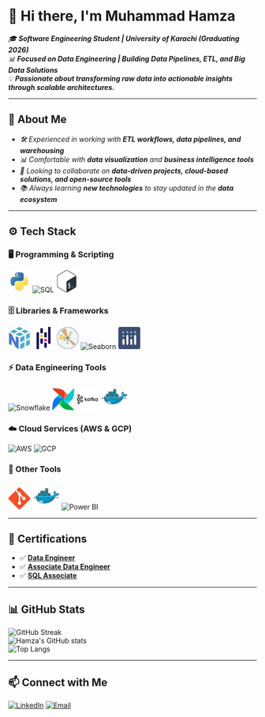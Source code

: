 # 👋 Hi there, I'm Muhammad Hamza

*🎓 **Software Engineering Student | University of Karachi (Graduating 2026)***  
*📊 **Focused on Data Engineering | Building Data Pipelines, ETL, and Big Data Solutions***  
*💡 **Passionate about transforming raw data into actionable insights through scalable architectures.***

---

## 🚀 About Me

- *🛠 Experienced in working with **ETL workflows, data pipelines, and warehousing***
- *📊 Comfortable with **data visualization** and **business intelligence tools***
- *🤝 Looking to collaborate on **data-driven projects, cloud-based solutions, and open-source tools***
- *📚 Always learning **new technologies** to stay updated in the **data ecosystem***

---

## ⚙️ Tech Stack

### 🖥 Programming & Scripting

<p>
  <img src="https://raw.githubusercontent.com/devicons/devicon/master/icons/python/python-original.svg" width="45" height="45" alt="Python"/>
  <img src="https://img.icons8.com/external-flat-juicy-fish/60/000000/external-sql-coding-and-development-flat-flat-juicy-fish.png" width="45" height="45" alt="SQL"/>
  <img src="https://raw.githubusercontent.com/devicons/devicon/master/icons/bash/bash-original.svg" width="45" height="45" alt="Bash"/>
</p>

### 🗄 Libraries & Frameworks

<p>
  <img src="https://raw.githubusercontent.com/devicons/devicon/master/icons/numpy/numpy-original.svg" width="45" height="45" alt="NumPy"/>
  <img src="https://raw.githubusercontent.com/devicons/devicon/master/icons/pandas/pandas-original.svg" width="45" height="45" alt="Pandas"/>
  <img src="https://raw.githubusercontent.com/devicons/devicon/master/icons/matplotlib/matplotlib-original.svg" width="45" height="45" alt="Matplotlib"/>
  <img src="https://seaborn.pydata.org/_images/logo-mark-lightbg.svg" width="45" height="45" alt="Seaborn"/>
  <img src="https://raw.githubusercontent.com/devicons/devicon/master/icons/plotly/plotly-original.svg" width="45" height="45" alt="Plotly"/>
</p>

### ⚡ Data Engineering Tools

<p>
  <img src="https://www.vectorlogo.zone/logos/snowflake/snowflake-icon.svg" width="45" height="45" alt="Snowflake"/>
  <img src="https://raw.githubusercontent.com/devicons/devicon/master/icons/apacheairflow/apacheairflow-original.svg" width="45" height="45" alt="Airflow"/>
  <img src="https://raw.githubusercontent.com/devicons/devicon/master/icons/apachekafka/apachekafka-original-wordmark.svg" width="45" height="45" alt="Apache Kafka"/>
  <img src="https://raw.githubusercontent.com/devicons/devicon/master/icons/docker/docker-original.svg" width="55" height="55" alt="Docker"/>
</p>

### ☁️ Cloud Services (AWS & GCP)

<p>
  <img src="https://cdn.worldvectorlogo.com/logos/amazon-web-services-2.svg" width="55" height="55" alt="AWS"/>
  <img src="https://www.vectorlogo.zone/logos/google_cloud/google_cloud-icon.svg" width="45" height="45" alt="GCP"/>
</p>

### 🔧 Other Tools

<p>
  <img src="https://raw.githubusercontent.com/devicons/devicon/master/icons/git/git-original.svg" width="45" height="45" alt="Git"/>
  <img src="https://raw.githubusercontent.com/devicons/devicon/master/icons/docker/docker-original.svg" width="55" height="55" alt="Docker"/>
  <img src="https://raw.githubusercontent.com/microsoft/PowerBI-Icons/main/PNG/Power-BI.png" width="45" height="45" alt="Power BI"/>
</p>

---

## 📜 Certifications

* ✅ **[Data Engineer](https://www.datacamp.com/certificate/DE0019870693343)**
* ✅ **[Associate Data Engineer](https://www.datacamp.com/certificate/DEA0013616460930)**
* ✅ **[SQL Associate](https://www.datacamp.com/certificate/SQA0019363306291)**

---

## 📊 GitHub Stats

![GitHub Streak](https://github-readme-streak-stats.herokuapp.com/?user=mhamza-codes&theme=tokyonight)  
![Hamza's GitHub stats](https://github-readme-stats.vercel.app/api?username=mhamza-codes&show_icons=true&theme=tokyonight)  
![Top Langs](https://github-readme-stats.vercel.app/api/top-langs/?username=mhamza-codes&layout=compact&theme=tokyonight)

---

## 📫 Connect with Me

[![LinkedIn](https://img.shields.io/badge/LinkedIn-0A66C2?style=for-the-badge&logo=linkedin&logoColor=white)](https://www.linkedin.com/in/-muhammad-hamza/)
[![Email](https://img.shields.io/badge/Email-D14836?style=for-the-badge&logo=gmail&logoColor=white)](mailto:hamza.codes.007@gmail.com)
